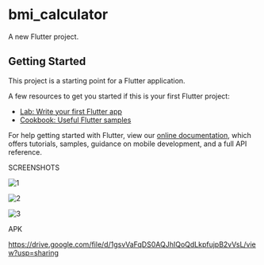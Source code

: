 # bmi_calculator

A new Flutter project.

## Getting Started

This project is a starting point for a Flutter application.

A few resources to get you started if this is your first Flutter project:

- [Lab: Write your first Flutter app](https://flutter.dev/docs/get-started/codelab)
- [Cookbook: Useful Flutter samples](https://flutter.dev/docs/cookbook)

For help getting started with Flutter, view our
[online documentation](https://flutter.dev/docs), which offers tutorials,
samples, guidance on mobile development, and a full API reference.




SCREENSHOTS 

![1](https://user-images.githubusercontent.com/53577259/121770144-337f4600-cb85-11eb-9bd6-6cb9e1896939.jpeg)


![2](https://user-images.githubusercontent.com/53577259/121770152-3da14480-cb85-11eb-8a05-b75a0d65a6a8.jpeg)


![3](https://user-images.githubusercontent.com/53577259/121770154-442fbc00-cb85-11eb-8d66-b4837603159d.jpeg)






APK

https://drive.google.com/file/d/1gsvVaFqDS0AQJhIQoQdLkpfujpB2vVsL/view?usp=sharing

